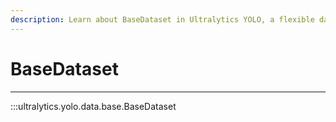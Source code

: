 ```yaml
---
description: Learn about BaseDataset in Ultralytics YOLO, a flexible dataset class for object detection. Maximize your YOLO performance with custom datasets.
---
```


# BaseDataset
---
:::ultralytics.yolo.data.base.BaseDataset
<br><br>
